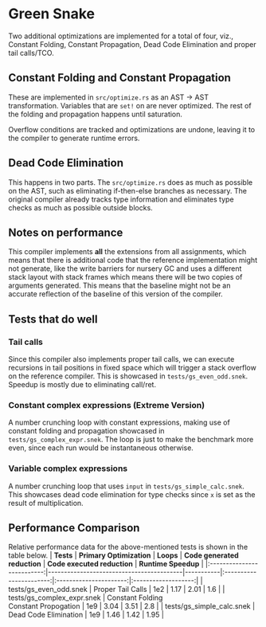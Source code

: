 # Green Snake

Two additional optimizations are implemented for a total of four, viz.,  Constant Folding, Constant Propagation, Dead Code Elimination and proper tail calls/TCO.

## Constant Folding and Constant Propagation

These are implemented in `src/optimize.rs` as an AST -> AST transformation. Variables that are `set!` on are never optimized. The rest of the folding and propagation happens until saturation.

Overflow conditions are tracked and optimizations are undone, leaving it to the compiler to generate runtime errors.

## Dead Code Elimination

This happens in two parts. The `src/optimize.rs` does as much as possible on the AST, such as eliminating if-then-else branches as necessary. The original compiler already tracks type information and eliminates type checks as much as possible outside blocks.

## Notes on performance

This compiler implements **all** the extensions from all assignments, which means that there is additional code that the reference implementation might not generate, like the write barriers for nursery GC and uses a different stack layout with stack frames which means there will be two copies of arguments generated. This means that the baseline might not be an accurate reflection of the baseline of this version of the compiler.

## Tests that do well

### Tail calls

Since this compiler also implements proper tail calls, we can execute recursions in tail positions in fixed space which will trigger a stack overflow on the reference compiler. This is showcased in `tests/gs_even_odd.snek`. Speedup is mostly due to eliminating call/ret.

### Constant complex expressions (Extreme Version)

A number crunching loop with constant expressions, making use of constant folding and propagation showcased in `tests/gs_complex_expr.snek`. The loop is just to make the benchmark more even, since each run would be instantaneous otherwise.

### Variable complex expressions

A number crunching loop that uses `input` in `tests/gs_simple_calc.snek`. This showcases dead code elimination for type checks since `x` is set as the result of multiplication.

## Performance Comparison

Relative performance data for the above-mentioned tests is shown in the table below.
|          **Tests**         | **Primary Optimization**                 | **Loops** | **Code generated reduction** | **Code executed reduction** | **Runtime Speedup** |
|:--------------------------:|------------------------------------------|-----------|:-----------------------:|:----------------------:|:-------------------:|
| tests/gs_even_odd.snek     | Proper Tail Calls                        |       1e2 |                    1.17 |                   2.01 |                 1.6 |
| tests/gs_complex_expr.snek | Constant Folding<br>Constant Propogation |       1e9 |                    3.04 |                   3.51 |                 2.8 |
| tests/gs_simple_calc.snek  | Dead Code Elimination                    |       1e9 |                    1.46 |                   1.42 |                1.95 |
